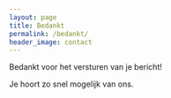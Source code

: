 ```yaml
---
layout: page
title: Bedankt
permalink: /bedankt/
header_image: contact
---
```


Bedankt voor het versturen van je bericht!

Je hoort zo snel mogelijk van ons.
